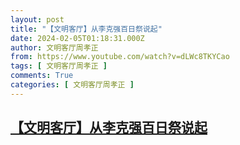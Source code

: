 ```yaml
---
layout: post
title: "【文明客厅】从李克强百日祭说起"
date: 2024-02-05T01:18:31.000Z
author: 文明客厅周孝正
from: https://www.youtube.com/watch?v=dLWc8TKYCao
tags: [ 文明客厅周孝正 ]
comments: True
categories: [ 文明客厅周孝正 ]
---
```

<!--1707095911000-->
[【文明客厅】从李克强百日祭说起](https://www.youtube.com/watch?v=dLWc8TKYCao)
------

<div>

</div>
